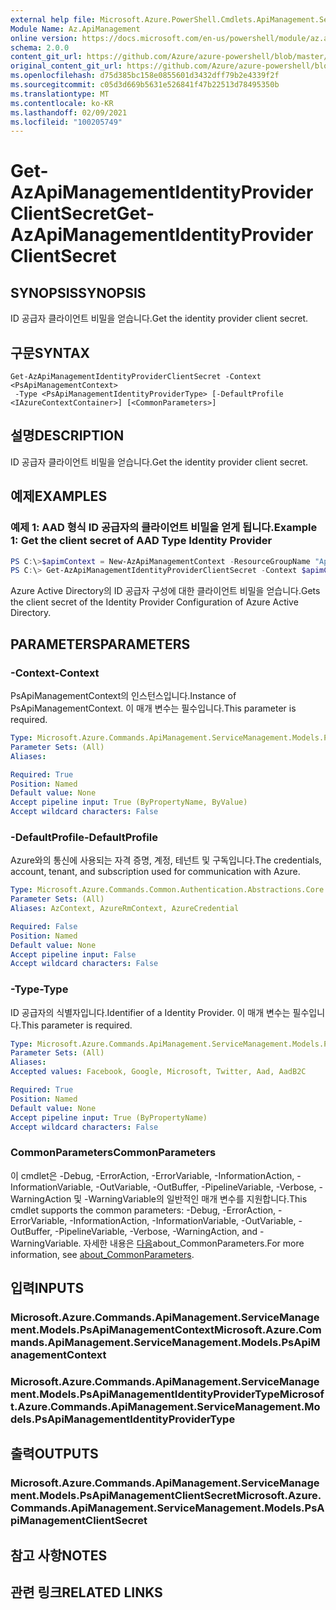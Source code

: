 ```yaml
---
external help file: Microsoft.Azure.PowerShell.Cmdlets.ApiManagement.ServiceManagement.dll-Help.xml
Module Name: Az.ApiManagement
online version: https://docs.microsoft.com/en-us/powershell/module/az.apimanagement/get-azapimanagementidentityproviderclientsecret
schema: 2.0.0
content_git_url: https://github.com/Azure/azure-powershell/blob/master/src/ApiManagement/ApiManagement/help/Get-AzApiManagementIdentityProviderClientSecret.md
original_content_git_url: https://github.com/Azure/azure-powershell/blob/master/src/ApiManagement/ApiManagement/help/Get-AzApiManagementIdentityProviderClientSecret.md
ms.openlocfilehash: d75d385bc158e0855601d3432dff79b2e4339f2f
ms.sourcegitcommit: c05d3d669b5631e526841f47b22513d78495350b
ms.translationtype: MT
ms.contentlocale: ko-KR
ms.lasthandoff: 02/09/2021
ms.locfileid: "100205749"
---
```

# <span data-ttu-id="7b335-101">Get-AzApiManagementIdentityProviderClientSecret</span><span class="sxs-lookup"><span data-stu-id="7b335-101">Get-AzApiManagementIdentityProviderClientSecret</span></span>

## <span data-ttu-id="7b335-102">SYNOPSIS</span><span class="sxs-lookup"><span data-stu-id="7b335-102">SYNOPSIS</span></span>
<span data-ttu-id="7b335-103">ID 공급자 클라이언트 비밀을 얻습니다.</span><span class="sxs-lookup"><span data-stu-id="7b335-103">Get the identity provider client secret.</span></span>

## <span data-ttu-id="7b335-104">구문</span><span class="sxs-lookup"><span data-stu-id="7b335-104">SYNTAX</span></span>

```
Get-AzApiManagementIdentityProviderClientSecret -Context <PsApiManagementContext>
 -Type <PsApiManagementIdentityProviderType> [-DefaultProfile <IAzureContextContainer>] [<CommonParameters>]
```

## <span data-ttu-id="7b335-105">설명</span><span class="sxs-lookup"><span data-stu-id="7b335-105">DESCRIPTION</span></span>
<span data-ttu-id="7b335-106">ID 공급자 클라이언트 비밀을 얻습니다.</span><span class="sxs-lookup"><span data-stu-id="7b335-106">Get the identity provider client secret.</span></span>

## <span data-ttu-id="7b335-107">예제</span><span class="sxs-lookup"><span data-stu-id="7b335-107">EXAMPLES</span></span>

### <span data-ttu-id="7b335-108">예제 1: AAD 형식 ID 공급자의 클라이언트 비밀을 얻게 됩니다.</span><span class="sxs-lookup"><span data-stu-id="7b335-108">Example 1: Get the client secret of AAD Type Identity Provider</span></span>
```powershell
PS C:\>$apimContext = New-AzApiManagementContext -ResourceGroupName "Api-Default-WestUS" -ServiceName "contoso"
PS C:\> Get-AzApiManagementIdentityProviderClientSecret -Context $apimContext -Type Aad
```

<span data-ttu-id="7b335-109">Azure Active Directory의 ID 공급자 구성에 대한 클라이언트 비밀을 얻습니다.</span><span class="sxs-lookup"><span data-stu-id="7b335-109">Gets the client secret of the Identity Provider Configuration of Azure Active Directory.</span></span>

## <span data-ttu-id="7b335-110">PARAMETERS</span><span class="sxs-lookup"><span data-stu-id="7b335-110">PARAMETERS</span></span>

### <span data-ttu-id="7b335-111">-Context</span><span class="sxs-lookup"><span data-stu-id="7b335-111">-Context</span></span>
<span data-ttu-id="7b335-112">PsApiManagementContext의 인스턴스입니다.</span><span class="sxs-lookup"><span data-stu-id="7b335-112">Instance of PsApiManagementContext.</span></span>
<span data-ttu-id="7b335-113">이 매개 변수는 필수입니다.</span><span class="sxs-lookup"><span data-stu-id="7b335-113">This parameter is required.</span></span>

```yaml
Type: Microsoft.Azure.Commands.ApiManagement.ServiceManagement.Models.PsApiManagementContext
Parameter Sets: (All)
Aliases:

Required: True
Position: Named
Default value: None
Accept pipeline input: True (ByPropertyName, ByValue)
Accept wildcard characters: False
```

### <span data-ttu-id="7b335-114">-DefaultProfile</span><span class="sxs-lookup"><span data-stu-id="7b335-114">-DefaultProfile</span></span>
<span data-ttu-id="7b335-115">Azure와의 통신에 사용되는 자격 증명, 계정, 테넌트 및 구독입니다.</span><span class="sxs-lookup"><span data-stu-id="7b335-115">The credentials, account, tenant, and subscription used for communication with Azure.</span></span>

```yaml
Type: Microsoft.Azure.Commands.Common.Authentication.Abstractions.Core.IAzureContextContainer
Parameter Sets: (All)
Aliases: AzContext, AzureRmContext, AzureCredential

Required: False
Position: Named
Default value: None
Accept pipeline input: False
Accept wildcard characters: False
```

### <span data-ttu-id="7b335-116">-Type</span><span class="sxs-lookup"><span data-stu-id="7b335-116">-Type</span></span>
<span data-ttu-id="7b335-117">ID 공급자의 식별자입니다.</span><span class="sxs-lookup"><span data-stu-id="7b335-117">Identifier of a Identity Provider.</span></span>
<span data-ttu-id="7b335-118">이 매개 변수는 필수입니다.</span><span class="sxs-lookup"><span data-stu-id="7b335-118">This parameter is required.</span></span>

```yaml
Type: Microsoft.Azure.Commands.ApiManagement.ServiceManagement.Models.PsApiManagementIdentityProviderType
Parameter Sets: (All)
Aliases:
Accepted values: Facebook, Google, Microsoft, Twitter, Aad, AadB2C

Required: True
Position: Named
Default value: None
Accept pipeline input: True (ByPropertyName)
Accept wildcard characters: False
```

### <span data-ttu-id="7b335-119">CommonParameters</span><span class="sxs-lookup"><span data-stu-id="7b335-119">CommonParameters</span></span>
<span data-ttu-id="7b335-120">이 cmdlet은 -Debug, -ErrorAction, -ErrorVariable, -InformationAction, -InformationVariable, -OutVariable, -OutBuffer, -PipelineVariable, -Verbose, -WarningAction 및 -WarningVariable의 일반적인 매개 변수를 지원합니다.</span><span class="sxs-lookup"><span data-stu-id="7b335-120">This cmdlet supports the common parameters: -Debug, -ErrorAction, -ErrorVariable, -InformationAction, -InformationVariable, -OutVariable, -OutBuffer, -PipelineVariable, -Verbose, -WarningAction, and -WarningVariable.</span></span> <span data-ttu-id="7b335-121">자세한 내용은 [다음](http://go.microsoft.com/fwlink/?LinkID=113216)about_CommonParameters.</span><span class="sxs-lookup"><span data-stu-id="7b335-121">For more information, see [about_CommonParameters](http://go.microsoft.com/fwlink/?LinkID=113216).</span></span>

## <span data-ttu-id="7b335-122">입력</span><span class="sxs-lookup"><span data-stu-id="7b335-122">INPUTS</span></span>

### <span data-ttu-id="7b335-123">Microsoft.Azure.Commands.ApiManagement.ServiceManagement.Models.PsApiManagementContext</span><span class="sxs-lookup"><span data-stu-id="7b335-123">Microsoft.Azure.Commands.ApiManagement.ServiceManagement.Models.PsApiManagementContext</span></span>

### <span data-ttu-id="7b335-124">Microsoft.Azure.Commands.ApiManagement.ServiceManagement.Models.PsApiManagementIdentityProviderType</span><span class="sxs-lookup"><span data-stu-id="7b335-124">Microsoft.Azure.Commands.ApiManagement.ServiceManagement.Models.PsApiManagementIdentityProviderType</span></span>

## <span data-ttu-id="7b335-125">출력</span><span class="sxs-lookup"><span data-stu-id="7b335-125">OUTPUTS</span></span>

### <span data-ttu-id="7b335-126">Microsoft.Azure.Commands.ApiManagement.ServiceManagement.Models.PsApiManagementClientSecret</span><span class="sxs-lookup"><span data-stu-id="7b335-126">Microsoft.Azure.Commands.ApiManagement.ServiceManagement.Models.PsApiManagementClientSecret</span></span>

## <span data-ttu-id="7b335-127">참고 사항</span><span class="sxs-lookup"><span data-stu-id="7b335-127">NOTES</span></span>

## <span data-ttu-id="7b335-128">관련 링크</span><span class="sxs-lookup"><span data-stu-id="7b335-128">RELATED LINKS</span></span>

